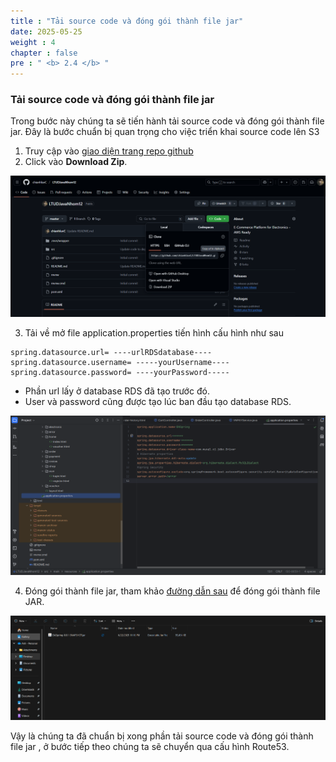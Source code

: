 ```yaml
---
title : "Tải source code và đóng gói thành file jar"
date: 2025-05-25 
weight : 4
chapter : false
pre : " <b> 2.4 </b> "
---
```


### Tải source code và đóng gói thành file jar

Trong bước này chúng ta sẽ tiến hành tải source code và đóng gói thành file jar. Đây là bước chuẩn bị quan trọng cho việc triển khai source code lên S3

1. Truy cập vào [giao diện trang repo github](https://github.com/chianhluvC/LTUDJavaNhom12)
2. Click vào  **Download Zip**.  

![jar](/images/2.prerequisite/031-jar-step1.png)

3. Tải về mở file application.properties tiến hình cấu hình như sau
  
  ```properties
  spring.datasource.url= ----urlRDSdatabase----
  spring.datasource.username= -----yourUsername----
  spring.datasource.password= ----yourPassword-----
  ```
  + Phần url lấy ở database RDS đã tạo trước đó.
  + User và password cũng được tạo lúc ban đầu tạo database RDS.

![jar](/images/2.prerequisite/032-jar-step2.png)

4. Đóng gói thành file jar, tham khảo [đường dẫn sau](https://sarangsurve.medium.com/create-a-jar-file-in-intellij-idea-5c876ca06689) để đóng gói thành file JAR.
  
![jar](/images/2.prerequisite/033-jar-step3.png)


Vậy là chúng ta đã chuẩn bị xong phần tải source code và đóng gói thành file jar , ở bước tiếp theo chúng ta sẽ chuyển qua cấu hình Route53.